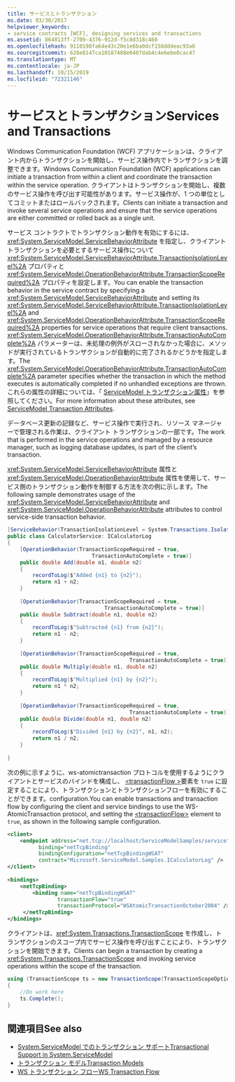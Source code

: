 ```yaml
---
title: サービスとトランザクション
ms.date: 03/30/2017
helpviewer_keywords:
- service contracts [WCF], designing services and transactions
ms.assetid: 864813ff-2709-4376-912d-f5c8d318c460
ms.openlocfilehash: 9110198fa64e43c20e1e6ba0dcf158dddeac93a6
ms.sourcegitcommit: 628e8147ca10187488e6407dab4c4e6ebe0cac47
ms.translationtype: MT
ms.contentlocale: ja-JP
ms.lasthandoff: 10/15/2019
ms.locfileid: "72321146"
---
```

# <a name="services-and-transactions"></a><span data-ttu-id="8db8b-102">サービスとトランザクション</span><span class="sxs-lookup"><span data-stu-id="8db8b-102">Services and Transactions</span></span>
<span data-ttu-id="8db8b-103">Windows Communication Foundation (WCF) アプリケーションは、クライアント内からトランザクションを開始し、サービス操作内でトランザクションを調整できます。</span><span class="sxs-lookup"><span data-stu-id="8db8b-103">Windows Communication Foundation (WCF) applications can initiate a transaction from within a client and coordinate the transaction within the service operation.</span></span> <span data-ttu-id="8db8b-104">クライアントはトランザクションを開始し、複数のサービス操作を呼び出す可能性があります。サービス操作が、1 つの単位としてコミットまたはロールバックされます。</span><span class="sxs-lookup"><span data-stu-id="8db8b-104">Clients can initiate a transaction and invoke several service operations and ensure that the service operations are either committed or rolled back as a single unit.</span></span>  
  
 <span data-ttu-id="8db8b-105">サービス コントラクトでトランザクション動作を有効にするには、<xref:System.ServiceModel.ServiceBehaviorAttribute> を指定し、クライアント トランザクションを必要とするサービス操作について <xref:System.ServiceModel.ServiceBehaviorAttribute.TransactionIsolationLevel%2A> プロパティと <xref:System.ServiceModel.OperationBehaviorAttribute.TransactionScopeRequired%2A> プロパティを設定します。</span><span class="sxs-lookup"><span data-stu-id="8db8b-105">You can enable the transaction behavior in the service contract by specifying a <xref:System.ServiceModel.ServiceBehaviorAttribute> and setting its <xref:System.ServiceModel.ServiceBehaviorAttribute.TransactionIsolationLevel%2A> and <xref:System.ServiceModel.OperationBehaviorAttribute.TransactionScopeRequired%2A> properties for service operations that require client transactions.</span></span> <span data-ttu-id="8db8b-106"><xref:System.ServiceModel.OperationBehaviorAttribute.TransactionAutoComplete%2A> パラメーターは、未処理の例外がスローされなかった場合に、メソッドが実行されているトランザクションが自動的に完了されるかどうかを指定します。</span><span class="sxs-lookup"><span data-stu-id="8db8b-106">The <xref:System.ServiceModel.OperationBehaviorAttribute.TransactionAutoComplete%2A> parameter specifies whether the transaction in which the method executes is automatically completed if no unhandled exceptions are thrown.</span></span> <span data-ttu-id="8db8b-107">これらの属性の詳細については、「 [ServiceModel トランザクション属性](./feature-details/servicemodel-transaction-attributes.md)」を参照してください。</span><span class="sxs-lookup"><span data-stu-id="8db8b-107">For more information about these attributes, see [ServiceModel Transaction Attributes](./feature-details/servicemodel-transaction-attributes.md).</span></span>  
  
 <span data-ttu-id="8db8b-108">データベース更新の記録など、サービス操作で実行され、リソース マネージャーで管理される作業は、クライアント トランザクションの一部です。</span><span class="sxs-lookup"><span data-stu-id="8db8b-108">The work that is performed in the service operations and managed by a resource manager, such as logging database updates, is part of the client’s transaction.</span></span>  
  
 <span data-ttu-id="8db8b-109"><xref:System.ServiceModel.ServiceBehaviorAttribute> 属性と <xref:System.ServiceModel.OperationBehaviorAttribute> 属性を使用して、サービス側のトランザクション動作を制御する方法を次の例に示します。</span><span class="sxs-lookup"><span data-stu-id="8db8b-109">The following sample demonstrates usage of the <xref:System.ServiceModel.ServiceBehaviorAttribute> and <xref:System.ServiceModel.OperationBehaviorAttribute> attributes to control service-side transaction behavior.</span></span>  
  
```csharp
[ServiceBehavior(TransactionIsolationLevel = System.Transactions.IsolationLevel.Serializable)]  
public class CalculatorService: ICalculatorLog  
{  
    [OperationBehavior(TransactionScopeRequired = true,  
                           TransactionAutoComplete = true)]  
    public double Add(double n1, double n2)  
    {  
        recordToLog($"Added {n1} to {n2}");
        return n1 + n2;  
    }  
  
    [OperationBehavior(TransactionScopeRequired = true,   
                               TransactionAutoComplete = true)]  
    public double Subtract(double n1, double n2)  
    {  
        recordToLog($"Subtracted {n1} from {n2}");
        return n1 - n2;  
    }  
  
    [OperationBehavior(TransactionScopeRequired = true,   
                                       TransactionAutoComplete = true)]  
    public double Multiply(double n1, double n2)  
    {  
        recordToLog($"Multiplied {n1} by {n2}");
        return n1 * n2;  
    }  
  
    [OperationBehavior(TransactionScopeRequired = true,   
                                       TransactionAutoComplete = true)]  
    public double Divide(double n1, double n2)  
    {  
        recordToLog($"Divided {n1} by {n2}", n1, n2);
        return n1 / n2;  
    }  
  
}  
```  
  
 <span data-ttu-id="8db8b-110">次の例に示すように、ws-atomictransaction プロトコルを使用するようにクライアントとサービスのバインドを構成し、 [\<transactionFlow >](../configure-apps/file-schema/wcf/transactionflow.md)要素を `true` に設定することにより、トランザクションとトランザクションフローを有効にすることができます。configuration.</span><span class="sxs-lookup"><span data-stu-id="8db8b-110">You can enable transactions and transaction flow by configuring the client and service bindings to use the WS-AtomicTransaction protocol, and setting the [\<transactionFlow>](../configure-apps/file-schema/wcf/transactionflow.md) element to `true`, as shown in the following sample configuration.</span></span>  
  
```xml  
<client>  
    <endpoint address="net.tcp://localhost/ServiceModelSamples/service"   
          binding="netTcpBinding"   
          bindingConfiguration="netTcpBindingWSAT"   
          contract="Microsoft.ServiceModel.Samples.ICalculatorLog" />  
</client>  
  
<bindings>  
    <netTcpBinding>  
        <binding name="netTcpBindingWSAT"  
                transactionFlow="true"  
                transactionProtocol="WSAtomicTransactionOctober2004" />  
     </netTcpBinding>  
</bindings>  
```  
  
 <span data-ttu-id="8db8b-111">クライアントは、<xref:System.Transactions.TransactionScope> を作成し、トランザクションのスコープ内でサービス操作を呼び出すことにより、トランザクションを開始できます。</span><span class="sxs-lookup"><span data-stu-id="8db8b-111">Clients can begin a transaction by creating a <xref:System.Transactions.TransactionScope> and invoking service operations within the scope of the transaction.</span></span>  
  
```csharp
using (TransactionScope ts = new TransactionScope(TransactionScopeOption.RequiresNew))  
{  
    //Do work here  
    ts.Complete();  
}  
```  
  
## <a name="see-also"></a><span data-ttu-id="8db8b-112">関連項目</span><span class="sxs-lookup"><span data-stu-id="8db8b-112">See also</span></span>

- [<span data-ttu-id="8db8b-113">System.ServiceModel でのトランザクション サポート</span><span class="sxs-lookup"><span data-stu-id="8db8b-113">Transactional Support in System.ServiceModel</span></span>](./feature-details/transactional-support-in-system-servicemodel.md)
- [<span data-ttu-id="8db8b-114">トランザクション モデル</span><span class="sxs-lookup"><span data-stu-id="8db8b-114">Transaction Models</span></span>](./feature-details/transaction-models.md)
- [<span data-ttu-id="8db8b-115">WS トランザクション フロー</span><span class="sxs-lookup"><span data-stu-id="8db8b-115">WS Transaction Flow</span></span>](./samples/ws-transaction-flow.md)
